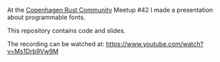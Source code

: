 At the [Copenhagen Rust Community](https://cph.rs/) Meetup #42 I made
a presentation about programmable fonts.

This repository contains code and slides.

The recording can be watched at: https://www.youtube.com/watch?v=Ms1Drb9Vw9M
